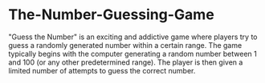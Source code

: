 # The-Number-Guessing-Game
"Guess the Number" is an exciting and addictive game where players try to guess a randomly generated number within a certain range. The game typically begins with the computer generating a random number between 1 and 100 (or any other predetermined range). The player is then given a limited number of attempts to guess the correct number.
